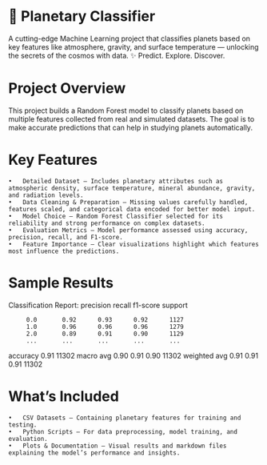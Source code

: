 # 🚀 Planetary Classifier 
A cutting-edge Machine Learning project that classifies planets based on key features like atmosphere, gravity, and surface temperature — unlocking the secrets of the cosmos with data.
✨ Predict. Explore. Discover.

#     Project Overview
This project builds a Random Forest model to classify planets based on multiple features collected from real and simulated datasets. The goal is to make accurate predictions that can help in studying planets automatically.

#     Key Features
	•	Detailed Dataset – Includes planetary attributes such as atmospheric density, surface temperature, mineral abundance, gravity, and radiation levels.
	•	Data Cleaning & Preparation – Missing values carefully handled, features scaled, and categorical data encoded for better model input.
	•	Model Choice – Random Forest Classifier selected for its reliability and strong performance on complex datasets.
	•	Evaluation Metrics – Model performance assessed using accuracy, precision, recall, and F1-score.
	•	Feature Importance – Clear visualizations highlight which features most influence the predictions.

 #    Sample Results 
   Classification Report:
              precision    recall  f1-score   support

         0.0       0.92      0.93      0.92      1127
         1.0       0.96      0.96      0.96      1279
         2.0       0.89      0.91      0.90      1129
         ...       ...       ...       ...       ...
accuracy                           0.91     11302
macro avg      0.90      0.91      0.90     11302
weighted avg   0.91      0.91      0.91     11302

#      What’s Included
	•	CSV Datasets – Containing planetary features for training and testing.
	•	Python Scripts – For data preprocessing, model training, and evaluation.
	•	Plots & Documentation – Visual results and markdown files explaining the model’s performance and insights.
